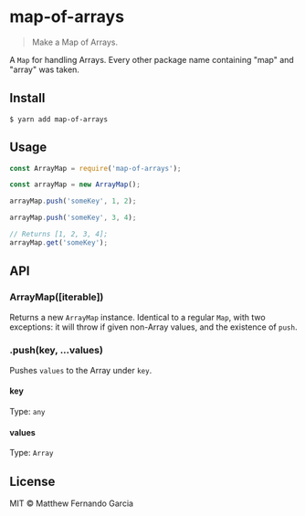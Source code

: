 # map-of-arrays

> Make a Map of Arrays.

A `Map` for handling Arrays. Every other package name containing "map" and "array" was taken.

## Install

```
$ yarn add map-of-arrays
```

## Usage

```js
const ArrayMap = require('map-of-arrays');

const arrayMap = new ArrayMap();

arrayMap.push('someKey', 1, 2);

arrayMap.push('someKey', 3, 4);

// Returns [1, 2, 3, 4];
arrayMap.get('someKey');
```

## API

### ArrayMap([iterable])

Returns a new `ArrayMap` instance. Identical to a regular `Map`, with two exceptions: it will throw if given non-Array values, and the existence of `push`.

### .push(key, ...values)

Pushes `values` to the Array under `key`.

#### key

Type: `any`

#### values

Type: `Array`

## License

MIT © Matthew Fernando Garcia

